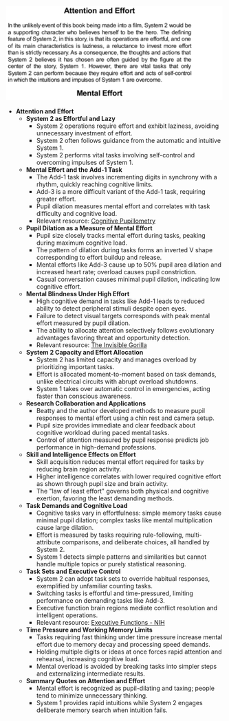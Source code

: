![ch02-attention-effort-TFaS](ch02-attention-effort-TFaS.best.png)

- **Attention and Effort**
  - **System 2 as Effortful and Lazy**
    - System 2 operations require effort and exhibit laziness, avoiding unnecessary investment of effort.
    - System 2 often follows guidance from the automatic and intuitive System 1.
    - System 2 performs vital tasks involving self-control and overcoming impulses of System 1.
  - **Mental Effort and the Add-1 Task**
    - The Add-1 task involves incrementing digits in synchrony with a rhythm, quickly reaching cognitive limits.
    - Add-3 is a more difficult variant of the Add-1 task, requiring greater effort.
    - Pupil dilation measures mental effort and correlates with task difficulty and cognitive load.
    - Relevant resource: [Cognitive Pupillometry](https://en.wikipedia.org/wiki/Pupillometry)
  - **Pupil Dilation as a Measure of Mental Effort**
    - Pupil size closely tracks mental effort during tasks, peaking during maximum cognitive load.
    - The pattern of dilation during tasks forms an inverted V shape corresponding to effort buildup and release.
    - Mental efforts like Add-3 cause up to 50% pupil area dilation and increased heart rate; overload causes pupil constriction.
    - Casual conversation causes minimal pupil dilation, indicating low cognitive effort.
  - **Mental Blindness Under High Effort**
    - High cognitive demand in tasks like Add-1 leads to reduced ability to detect peripheral stimuli despite open eyes.
    - Failure to detect visual targets corresponds with peak mental effort measured by pupil dilation.
    - The ability to allocate attention selectively follows evolutionary advantages favoring threat and opportunity detection.
    - Relevant resource: [The Invisible Gorilla](https://www.theinvisiblegorilla.com/)
  - **System 2 Capacity and Effort Allocation**
    - System 2 has limited capacity and manages overload by prioritizing important tasks.
    - Effort is allocated moment-to-moment based on task demands, unlike electrical circuits with abrupt overload shutdowns.
    - System 1 takes over automatic control in emergencies, acting faster than conscious awareness.
  - **Research Collaboration and Applications**
    - Beatty and the author developed methods to measure pupil responses to mental effort using a chin rest and camera setup.
    - Pupil size provides immediate and clear feedback about cognitive workload during paced mental tasks.
    - Control of attention measured by pupil response predicts job performance in high-demand professions.
  - **Skill and Intelligence Effects on Effort**
    - Skill acquisition reduces mental effort required for tasks by reducing brain region activity.
    - Higher intelligence correlates with lower required cognitive effort as shown through pupil size and brain activity.
    - The "law of least effort" governs both physical and cognitive exertion, favoring the least demanding methods.
  - **Task Demands and Cognitive Load**
    - Cognitive tasks vary in effortfulness: simple memory tasks cause minimal pupil dilation; complex tasks like mental multiplication cause large dilation.
    - Effort is measured by tasks requiring rule-following, multi-attribute comparisons, and deliberate choices, all handled by System 2.
    - System 1 detects simple patterns and similarities but cannot handle multiple topics or purely statistical reasoning.
  - **Task Sets and Executive Control**
    - System 2 can adopt task sets to override habitual responses, exemplified by unfamiliar counting tasks.
    - Switching tasks is effortful and time-pressured, limiting performance on demanding tasks like Add-3.
    - Executive function brain regions mediate conflict resolution and intelligent operations.
    - Relevant resource: [Executive Functions - NIH](https://www.nimh.nih.gov/health/topics/executive-function)
  - **Time Pressure and Working Memory Limits**
    - Tasks requiring fast thinking under time pressure increase mental effort due to memory decay and processing speed demands.
    - Holding multiple digits or ideas at once forces rapid attention and rehearsal, increasing cognitive load.
    - Mental overload is avoided by breaking tasks into simpler steps and externalizing intermediate results.
  - **Summary Quotes on Attention and Effort**
    - Mental effort is recognized as pupil-dilating and taxing; people tend to minimize unnecessary thinking.
    - System 1 provides rapid intuitions while System 2 engages deliberate memory search when intuition fails.

